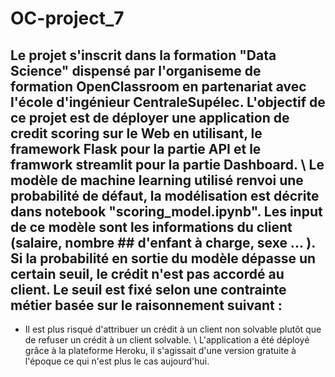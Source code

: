 # OC-project_7

## Le projet s'inscrit dans la formation "Data Science" dispensé par l'organiseme de formation OpenClassroom en partenariat avec l'école d'ingénieur CentraleSupélec. L'objectif de ce projet est de déployer une application de credit scoring sur le Web en utilisant, le framework Flask pour la partie API et le framwork streamlit pour la partie Dashboard. \\ Le modèle de machine learning utilisé renvoi une probabilité de défaut, la modélisation est décrite dans notebook "scoring_model.ipynb". Les input de ce modèle sont les informations du client (salaire, nombre ## d'enfant à charge, sexe ... ). Si la probabilité en sortie du modèle dépasse un certain seuil, le crédit n'est pas accordé au client. Le seuil est fixé selon une contrainte métier basée sur le raisonnement suivant :
- Il est plus risqué d'attribuer un crédit à un client non solvable plutôt que de refuser un crédit à un client solvable. \\ L'application a été déployé grâce à la plateforme Heroku, il s'agissait d'une version gratuite à l'époque ce qui n'est plus le cas aujourd'hui.

